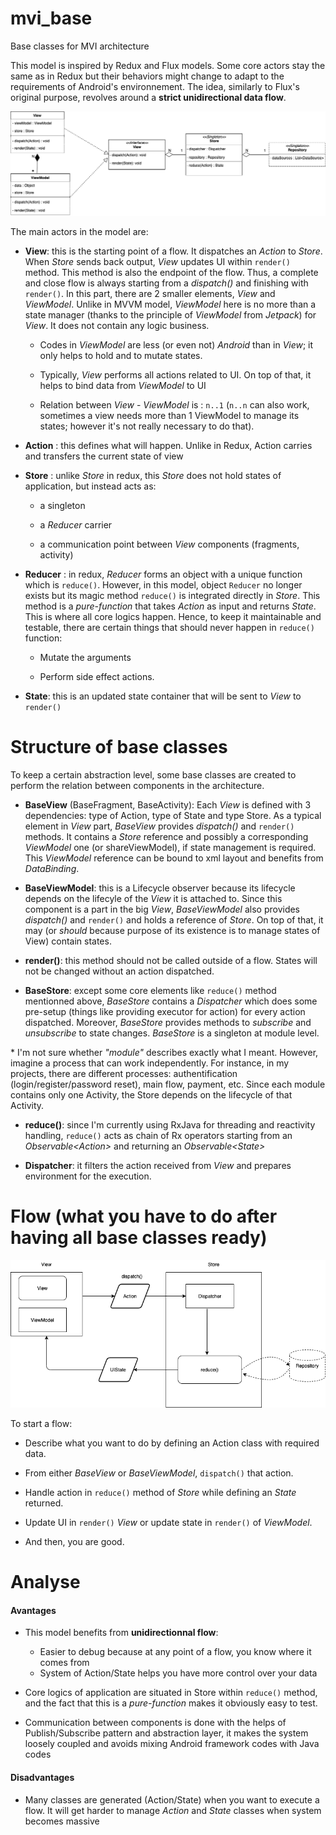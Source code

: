 # mvi_base
Base classes for MVI architecture


This model is inspired by Redux and Flux models. Some core actors stay the same as in Redux but their behaviors might change to adapt to the requirements of Android's environnement. The idea, similarly to Flux's original purpose, revolves around a **strict unidirectional data flow**. 

![Image of diagram class](resources/diagram_class.png)

The main actors in the model are:

- **View**: this is the starting point of a flow. It dispatches an _Action_ to _Store_. When _Store_ sends back output, _View_ updates UI within `render()` method. This method is also the endpoint of the flow. Thus, a complete and close flow is always starting from a _dispatch()_ and finishing with `render()`. In this part, there are 2 smaller elements, _View_ and _ViewModel_. Unlike in MVVM model, _ViewModel_ here is no more than a state manager (thanks to the principle of _ViewModel_ from _Jetpack_) for _View_. It does not contain any logic business. 

    - Codes in _ViewModel_ are less (or even not) _Android_ than in _View_; it only helps to hold and to mutate states.

    - Typically, _View_ performs all actions related to UI. On top of that, it helps to bind data from _ViewModel_ to UI

    - Relation between _View_ - _ViewModel_ is : `n..1` (`n..n` can also work, sometimes a view needs more than 1 ViewModel to manage its states; however it's not really necessary to do that).

- **Action** : this defines what will happen. Unlike in Redux, Action carries and transfers the current state of view

- **Store** : unlike _Store_ in redux, this _Store_ does not hold states of application, but instead acts as:

    - a singleton

    - a *Reducer* carrier
    
    - a communication point between _View_ components (fragments, activity)

- **Reducer** : in redux, _Reducer_ forms an object with a unique function which is `reduce()`. However, in this model, object `Reducer` no longer exists but its magic method `reduce()` is integrated directly in _Store_. This method is a _pure-function_ that takes _Action_ as input and returns _State_. This is where all core logics happen. Hence, to keep it maintainable and testable, there are certain things that should never happen in `reduce()` function:

    - Mutate the arguments
    
    - Perform side effect actions.

- **State**: this is an updated state container that will be sent to _View_ to `render()`

# Structure of base classes

To keep a certain abstraction level, some base classes are created to perform the relation between components in the architecture.

- **BaseView** (BaseFragment, BaseActivity):  Each _View_ is defined with 3 dependencies: type of Action, type of State and type Store. As a typical element in _View_ part, _BaseView_ provides _dispatch()_ and `render()` methods. It contains a _Store_ reference and possibly a corresponding _ViewModel_ one (or shareViewModel), if state management is required. This _ViewModel_ reference can be bound to xml layout and benefits from _DataBinding_.

- **BaseViewModel**: this is a Lifecycle observer because its lifecycle depends on the lifecyle of the _View_ it is attached to. Since this component is a part in the big _View_, _BaseViewModel_ also provides _dispatch()_ and `render()` and holds a reference of _Store_. On top of that, it may (or _should_ because purpose of its existence is to manage states of View) contain states.

- **render()**: this method should not be called outside of a flow. States will not be changed without an action dispatched.

- **BaseStore**: except some core elements like `reduce()` method mentionned above, _BaseStore_ contains a *Dispatcher* which does some pre-setup (things like providing executor for action) for every action dispatched. Moreover, _BaseStore_ provides methods to *subscribe* and *unsubscribe* to state changes. _BaseStore_ is a singleton at module level. 

\* I'm not sure whether _"module"_ describes exactly what I meant. However, imagine a process that can work independently. For instance, in my projects, there are different processes: authentification (login/register/password reset), main flow, payment, etc. Since each module contains only one Activity, the Store depends on the lifecycle of that Activity.
- **reduce()**: since I'm currently using RxJava for threading and reactivity handling, `reduce()` acts as chain of Rx operators starting from an _Observable\<Action\>_ and returning an _Observable\<State\>_
  
- **Dispatcher**: it filters the action received from _View_ and prepares environment for the execution.

# Flow (what you have to do after having all base classes ready)

![Image of diagram flow](resources/diagram_flow.png)

To start a flow:

- Describe what you want to do by defining an Action class with required data.

- From either _BaseView_ or _BaseViewModel_, `dispatch()` that action.

- Handle action in `reduce()` method of _Store_ while defining an _State_ returned.

- Update UI in `render()` _View_ or update state in  `render()` of _ViewModel_.

- And then, you are good.

# Analyse
####  Avantages
- This model benefits from **unidirectionnal flow**:
    - Easier to debug because at any point of a flow, you know where it comes from
    - System of Action/State helps you have more control over your data
    
- Core logics of application are situated in Store within `reduce()` method, and the fact that this is a _pure-function_ makes it obviously easy to test.

- Communication between components is done with the helps of Publish/Subscribe pattern and abstraction layer, it makes the system loosely coupled and avoids mixing Android framework codes with Java codes

#### Disadvantages

- Many classes are generated (Action/State) when you want to execute a flow. It will get harder to manage _Action_ and _State_ classes when system becomes massive

